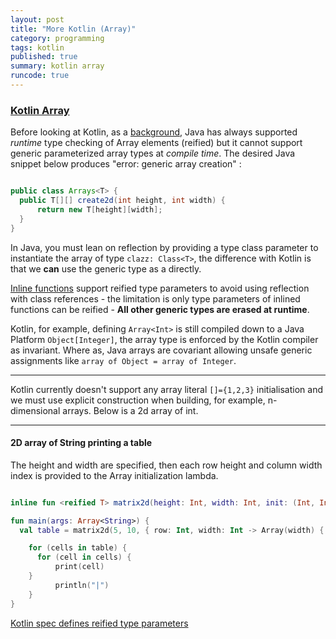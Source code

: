 ```yaml
---
layout: post
title: "More Kotlin (Array)"
category: programming
tags: kotlin
published: true
summary: kotlin array
runcode: true
---
```


### [Kotlin Array](https://kotlinlang.org/api/latest/jvm/stdlib/kotlin/-array/)

Before looking at Kotlin, as a [background](http://gafter.blogspot.com/2006/11/reified-generics-for-java.html), Java has always supported *runtime* type checking of Array elements (reified) but it cannot support generic parameterized array types at *compile time*. The desired Java snippet below produces "error: generic array creation" :

~~~ java

public class Arrays<T> {
  public T[][] create2d(int height, int width) {
      return new T[height][width];
  }
}

~~~

In Java, you must lean on reflection by providing a type class parameter to instantiate the array of type ```clazz: Class<T>```, the difference with Kotlin is that we **can** use the generic type as a <reified T> directly.

[Inline functions](https://kotlinlang.org/docs/reference/inline-functions.html) support reified type parameters to avoid using reflection with class references - the limitation is only type parameters of inlined functions can be reified -
**All other generic types are erased at runtime**.

Kotlin, for example, defining ```Array<Int>``` is still compiled down to a Java Platform ```Object[Integer]```, the array type is enforced by the Kotlin compiler as invariant. Where as, Java arrays are covariant allowing unsafe generic assignments like ```array of Object = array of Integer```. 

---

Kotlin currently doesn't support any array literal ```[]={1,2,3}``` initialisation and we must use explicit construction when building, for example, n-dimensional arrays. Below is a 2d array of int.

<script src="https://gist.github.com/griffio/ac6386d41298be68e8768ec2a3f7dc80.js"></script>

---

#### 2D array of String printing a table

The height and width are specified, then each row height and column width index is provided to the Array initialization lambda.

~~~ kotlin

inline fun <reified T> matrix2d(height: Int, width: Int, init: (Int, Int) -> Array<T>) = Array<Array<T>>(height, { row -> init(row, width) })

fun main(args: Array<String>) {
  val table = matrix2d(5, 10, { row: Int, width: Int -> Array(width) { col -> "|$row$col" } })

	for (cells in table) {
	  for (cell in cells) {
		  print(cell)
    }
		  println("|")
	}
}

~~~

[Kotlin spec defines reified type parameters](https://github.com/JetBrains/kotlin/blob/master/spec-docs/reified-type-parameters.md)

